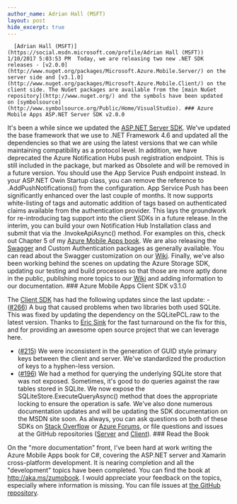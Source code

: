 ```yaml
---
author_name: Adrian Hall (MSFT)
layout: post
hide_excerpt: true
---
```

      [Adrian Hall (MSFT)](https://social.msdn.microsoft.com/profile/Adrian Hall (MSFT))  1/10/2017 5:03:53 PM  Today, we are releasing two new .NET SDK releases - [v2.0.0](http://www.nuget.org/packages/Microsoft.Azure.Mobile.Server/) on the server side and [v3.1.0](http://www.nuget.org/packages/Microsoft.Azure.Mobile.Client/) on the client side. The NuGet packages are available from the [main NuGet repository](http://www.nuget.org/) and the symbols have been updated on [symbolsource](http://www.symbolsource.org/Public/Home/VisualStudio). ### Azure Mobile Apps ASP.NET Server SDK v2.0.0

 It's been a while since we updated the [ASP.NET Server SDK](https://docs.microsoft.com/en-us/azure/app-service-mobile/app-service-mobile-dotnet-backend-how-to-use-server-sdk). We've updated the base framework that we use to .NET Framework 4.6 and updated all the dependencies so that we are using the latest versions that we can while maintaining compatibility as a protocol level. In addition, we have deprecated the Azure Notification Hubs push registration endpoint. This is still included in the package, but marked as Obsolete and will be removed in a future version. You should use the App Service Push endpoint instead. In your ASP.NET Owin Startup class, you can remove the reference to .AddPushNotifications() from the configuration. App Service Push has been significantly enhanced over the last couple of months. It now supports white-listing of tags and automatic addition of tags based on authenticated claims available from the authentication provider. This lays the groundwork for re-introducing tag support into the client SDKs in a future release. In the interim, you can build your own Notification Hub Installation class and submit that via the .InvokeApiAsync() method. For examples on this, check out Chapter 5 of my [Azure Mobile Apps book](http://aka.ms/zumobook). We are also releasing the [Swagger](https://github.com/Azure/azure-mobile-apps-net-server/wiki/Adding-Swagger-Metadata-and-Help-UI-to-a-Mobile-App) and Custom Authentication packages as generally available. You can read about the Swagger customization on our [Wiki](https://github.com/Azure/azure-mobile-apps-net-server/wiki/Adding-Swagger-Metadata-and-Help-UI-to-a-Mobile-App). Finally, we've also been working behind the scenes on updating the Azure Storage SDK, updating our testing and build processes so that those are more aptly done in the public, publishing more topics to our [Wiki](https://github.com/Azure/azure-mobile-apps-net-server/wiki/Adding-Swagger-Metadata-and-Help-UI-to-a-Mobile-App) and adding information to our documentation. ### Azure Mobile Apps Client SDK v3.1.0

 The [Client SDK](https://docs.microsoft.com/en-us/azure/app-service-mobile/app-service-mobile-dotnet-how-to-use-client-library) has had the following updates since the last update:  - ([#266](https://github.com/Azure/azure-mobile-apps-net-client/issues/266)) A bug that caused problems when two libraries both used SQLite. This was fixed by updating the dependency on the SQLitePCL.raw to the latest version. Thanks to [Eric Sink](https://github.com/ericsink) for the fast turnaround on the fix for this, and for providing an awesome open source project that we can leverage here.
 - ([#215](https://github.com/Azure/azure-mobile-apps-net-client/issues/215)) We were inconsistent in the generation of GUID style primary keys between the client and server. We've standardized the production of keys to a hyphen-less version.
 - ([#196](https://github.com/Azure/azure-mobile-apps-net-client/issues/196)) We had a method for querying the underlying SQLite store that was not exposed. Sometimes, it's good to do queries against the raw tables stored in SQLite. We now expose the SQLiteStore.ExecuteQueryAsync() method that does the appropriate locking to ensure the operation is safe.
  We've also done numerous documentation updates and will be updating the SDK documentation on the MSDN site soon. As always, you can ask questions on both of these SDKs on [Stack Overflow](http://stackoverflow.com/questions/tagged/azure-mobile-services) or [Azure Forums](https://social.msdn.microsoft.com/forums/en-US/home?forum=azuremobile&filter=alltypes&sort=lastpostdesc), or file questions and issues at the GitHub repositories ([Server](https://github.com/Azure/azure-mobile-apps-net-server/issues) and [Client](https://github.com/Azure/azure-mobile-apps-net-client/issues)). ### Read the Book

 On the "more documentation" front, I've been hard at work writing the Azure Mobile Apps book for C#, covering the ASP.NET server and Xamarin cross-platform development. It is nearing completion and all the "development" topics have been completed. You can find the book at <http://aka.ms/zumobook>. I would appreciate your feedback on the topics, especially where information is missing. You can file issues at [the GitHub repository](https://github.com/adrianhall/develop-mobile-apps-with-csharp-and-azure/issues).     